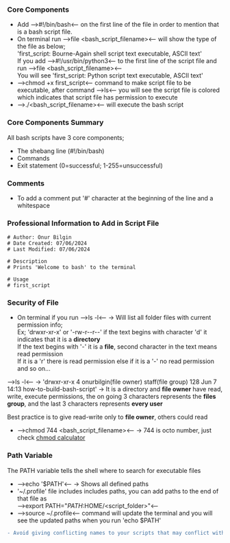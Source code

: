 ### Core Components

- Add -->#!/bin/bash<-- on the first line of the file in order to mention that is a bash script file.
- On terminal run -->file <bash_script_filename><-- will show the type of the file as below; <br>
'first_script: Bourne-Again shell script text executable, ASCII text' <br>
If you add -->#!/usr/bin/python3<-- to the first line of the script file and run -->file <bash_script_filename><-- <br>
You will see 'first_script: Python script text executable, ASCII text'
- -->chmod +x first_script<-- command to make script file to be executable, after command -->ls<-- you will see the script file is colored which indicates that script file has permission to execute
- -->./<bash_script_filename><-- will execute the bash script

### Core Components Summary

All bash scripts have 3 core components;
- The shebang line (#!/bin/bash)
- Commands
- Exit statement (0=successful; 1-255=unsuccessful)

### Comments 

- To add a comment put '#' character at the beginning of the line and a whitespace

### Professional Information to Add in Script File

```
# Author: Onur Bilgin
# Date Created: 07/06/2024
# Last Modified: 07/06/2024

# Description
# Prints 'Welcome to bash' to the terminal

# Usage
# first_script
```

### Security of File

- On terminal if you run -->ls -l<-- -> Will list all folder files with current permission info; <br>
Ex; 'drwxr-xr-x' or '-rw-r--r--' if the text begins with character 'd' it indicates that it is a **directory** <br>
If the text begins with '-' it is a **file**, second character in the text means read permission <br>
If it is a 'r' there is read permission else if it is a '-' no read permission and so on... <br>

-->ls -l<-- -> 'drwxr-xr-x  4 onurbilgin(file owner)  staff(file group)  128 Jun  7 14:13 how-to-build-bash-script' -> It is a directory and **file owner** have read, write, execute permissions, the on going 3 characters represents the **files group**, and the last 3 characters represents **every user** <br>

Best practice is to give read-write only to **file owner**, others could read

- -->chmod 744 <bash_script_filename><-- -> 744 is octo number, just check [chmod calculator](https://chmod-calculator.com/)

### Path Variable

The PATH variable tells the shell where to search for executable files

- -->echo '$PATH'<-- -> Shows all defined paths
- '~/.profile' file includes includes paths, you can add paths to the end of that file as <br>
-->export PATH="$PATH:$HOME/<script_folder>"<--
- -->source ~/.profile<-- command will update the terminal and you will see the updated paths when you run 'echo $PATH'

```diff
- Avoid giving conflicting names to your scripts that may conflict with another command on the system
```